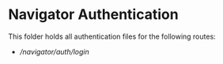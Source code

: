 # Navigator Authentication

This folder holds all authentication files for the following routes:

- _/navigator/auth/login_
